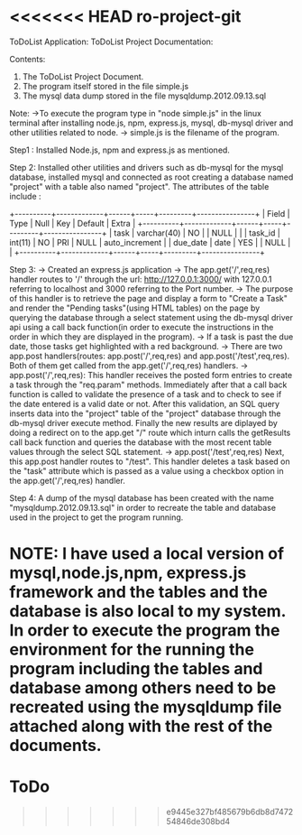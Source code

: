 <<<<<<< HEAD
ro-project-git
==============

ToDoList Application:
ToDoList Project Documentation:

Contents: 
1. The ToDoList Project Document.
2. The program itself stored in the file simple.js
3. The mysql data dump stored in the file mysqldump.2012.09.13.sql


Note: ->To execute the program type in "node simple.js" in the linux terminal after installing node.js, npm, express.js, mysql, db-mysql driver and other utilities related to node.
      -> simple.js is the filename of the program. 


Step1 : 
  Installed Node.js, npm and express.js as mentioned.

Step 2: 
   Installed other utilities and drivers such as db-mysql for the mysql database, installed mysql and connected as root creating a database named "project" with a table also named "project". The attributes of the table include :
     
+----------+-------------+------+-----+---------+----------------+
| Field    | Type        | Null | Key | Default | Extra          |
+----------+-------------+------+-----+---------+----------------+
| task     | varchar(40) | NO   |     | NULL    |                |
| task_id  | int(11)     | NO   | PRI | NULL    | auto_increment |
| due_date | date        | YES  |     | NULL    |                |
+----------+-------------+------+-----+---------+----------------+

Step 3: 
   -> Created an express.js application
   -> The app.get('/',req,res) handler routes to  '/' through the url: http://127.0.0.1:3000/ with 127.0.0.1 referring to localhost and 3000 referring to the Port number.
   -> The purpose of this handler is to retrieve the page and display a form to "Create a Task" and render the "Pending tasks"(using HTML tables) on the page by querying the database through a select statement using the db-mysql driver api using a call back function(in order to execute the instructions in the order in which they are displayed in the program).
   -> If a task is past the due date, those tasks get highlighted with a red background.
   -> There are two app.post handlers(routes: app.post('/',req,res) and app.post('/test',req,res). Both of them get called from the app.get('/',req,res) handlers. 
   -> app.post('/',req,res):
  This handler receives the posted form entries to create a task through the "req.param" methods. Immediately after that a call back function is called to validate the presence of a task and to check to see if the date entered is a valid date or not. After this validation, an SQL query inserts data into the "project" table of the "project" database through the db-mysql driver execute method. Finally the new results are diplayed by doing a redirect on to the app.get "/" route which inturn calls the getResults call back function and queries the database with the most recent table values through the select SQL statement.
   -> app.post('/test',req,res) 
   Next, this app.post handler routes to "/test". This handler deletes a task based on the "task" attribute which is passed as a value using a checkbox option in the app.get('/',req,res) handler.

Step 4:
     A dump of the mysql database has been created with the name "mysqldump.2012.09.13.sql" in order to recreate the table and database used in the project to get the program running. 

NOTE: I have used a local version of mysql,node.js,npm, express.js framework and the tables and the database is also local to my system. In order to execute the program the environment for the running the program including the tables and database among others need to be recreated using the mysqldump file attached along with the rest of the documents. 
=======
ToDo
====
>>>>>>> e9445e327bf485679b6db8d747254846de308bd4
